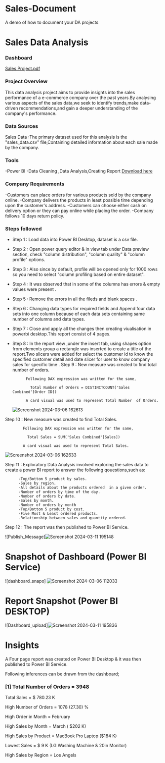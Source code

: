 # Sales-Document
A demo of how to document your DA projects
# Sales Data Analysis
### Dashboard

[Sales Project.pdf](https://github.com/vijithrama/Sales-Document/files/14560512/Sales.Project.pdf)

### Project Overview

This data analysis project aims to provide  insights into the sales performance of a e-commerce company over the past years.By analysing various aspects of the sales data,we seek to identify trends,make data-driven recommendations,and gain a deeper understanding of the company's performance.

### Data Sources
Sales Data :The primary dataset used for this analysis is the "sales_data.csv" file,Containing detailed information about each sale made by the company.

### Tools

-Power BI -Data Cleaning ,Data Analysis,Creating Report [Download here](https://microsoft.com)

### Company Requirements

-Customers can place orders for various products sold by the company online.
-Company delivers the products in least possible time depending upon the customer's address.
-Customers can choose either cash on delivery option or they can pay online while placing the order.
-Company follows 10 days return policy.

### Steps followed 

- Step 1 : Load data into Power BI Desktop, dataset is a csv file.
- Step 2 : Open power query editor & in view tab under Data preview section, check "column distribution", "column quality" & "column profile" options.
- Step 3 : Also since by default, profile will be opened only for 1000 rows so you need to select "column profiling based on entire dataset".
- Step 4 : It was observed that in some of the columns has errors & empty values were present .
- Step 5 : Remove the errors in all the fileds and blank spaces .
- Step 6 : Changing data types for required fields and Append four data sets into one column  because of each data sets containing same number of columns and data types.
- Step 7 : Close and apply all the changes then creating viualisation in powerbi desktop.This report consist of 4 pages.
- Step 8 : In the report view ,under the insert tab, using shapes option from elements group a rectangle was inserted to create a title of the report.Two slicers were added for select the customer id to know the 
           specified customer detail and date slicer for user to know company sales for specific time .
  Step 9 : New measure was created to find total number of orders.

            Following DAX expression was written for the same,
        
              Total Number of Orders = DISTINCTCOUNT('Sales Combined'[Order ID])
  
            A card visual was used to represent Total Number  of Orders.

  
  

  ![Screenshot 2024-03-06 162613](https://github.com/vijithrama/Sales-Document/assets/162402373/b9475079-f06a-475e-9a38-c2230b603b83)

  
  
 Step 10 :  New measure was created to find Total Sales.

            Following DAX expression was written for the same,
        
              Total Sales = SUM('Sales Combined'[Sales])
  
            A card visual was used to represent Total Sales.

  ![Screenshot 2024-03-06 162633](https://github.com/vijithrama/Sales-Document/assets/162402373/7797cf25-5fe0-488e-a998-cdd86fcbd12a)


 Step 11 :  Exploratory Data Analysis involved exploring the sales data to create a power BI report to answer the following qouestions,such as:

          -Top/Bottom 5 product by sales.
          -Sales by region.
          -All details about the products ordered  in a given order.
          -Number of orders by time of the day.
          -Number of orders by date.
          -Sales by month.
          -Number of orders by month
          -Top/Bottom 5 product by cost.
          -Five Most & Least ordered products.
          -Relationship between sales and quantity ordered.
      
Step 12 : The report was then published to Power BI Service.

  ![Publish_Message]![Screenshot 2024-03-11 195148](https://github.com/vijithrama/Sales-Document/assets/162402373/f3c7102b-52f4-4b75-92ba-a0d7dbf11ab2)

  # Snapshot of Dashboard (Power BI Service)

![dashboard_snapo]
![Screenshot 2024-03-06 112033](https://github.com/vijithrama/Sales-Document/assets/162402373/6636eb61-b525-44e9-b19d-26b779840896)

# Report Snapshot (Power BI DESKTOP)

 
![Dashboard_upload]![Screenshot 2024-03-11 195836](https://github.com/vijithrama/Sales-Document/assets/162402373/6ddda01c-b8ed-4059-ae54-bde1778c6454)

# Insights

A Four page report was created on Power BI Desktop & it was then published to Power BI Service.

Following inferences can be drawn from the dashboard;

### [1] Total Number of Orders = 3948

   Total Sales =  $ 780.23 K

   High Number of Orders  =  1078 (27.30) %

   High Order in Month = February

   High Sales by Month = March ( $202 K)

   High Sales by Product = MacBook Pro Laptop ($184 K)

   Lowest Sales = $ 9 K (LG Washing Machine & 20in Monitor)

   High Sales by Region = Los Angels


   

           

